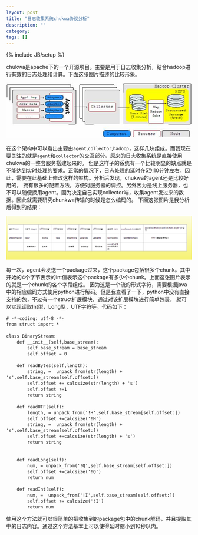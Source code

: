 ```yaml
---
layout: post
title: "日志收集系统chukwa协议分析"
description: ""
category: 
tags: []
---
```

{% include JB/setup %}

chukwa是apache下的一个开源项目。主要是用于日志收集分析，结合hadoop进行有效的日志处理和计算。下面这张图片描述的比较形象。

![chunkwa](/images/chukwa.jpg)

在这个架构中可以看出主要由`agent`,`collector`,`hadoop`，这样几块组成。而我现在要关注的就是`agent`和`collector`的交互部分。原来的日志收集系统是直接使用chukwa的一整套服务搭建起来的。
但是这样子的系统有一个比较明显的缺点就是不能达到实时处理的要求。正常的情况下，日志处理的延时在5到10分钟左右。因此，需要在此基础上修改这样的架构。分析后发现，chukwa的agent还是比较好用的，
拥有很多的配置方法，方便对服务器的调控。另外因为是线上服务器，也不可以随便换用agent。因为决定自己实现collector端，收集agent发过来的数据。因此就需要研究chunkwa传输的时候是怎么编码的。
下面这张图片是我分析后得到的结果：

![chunk](/images/chukwa.png)

每一次，agent会发送一个package过来，这个package包括很多个chunk。其中开始的4个字节表示的int值表示这个package有多少个chunk。上面这张图片表示的就是一个chunk的各个字段组成。
因为这是一个流的形式字符，需要根据java中的相应编码方式使用python进行解码。但是我查看了一下，python中没有直接支持的包，不过有一个struct扩展模块，通过对该扩展模块进行简单包装，
就可以实现读取Int型，Long型，UTF字符等。代码如下：

    # -*-coding: utf-8 -*-
    from struct import *
    
    class BinaryStream:
        def __init__(self,base_stream):
            self.base_stream = base_stream
            self.offset = 0
    
        def readBytes(self,length):
            string, =  unpack_from(str(length) + 's',self.base_stream[self.offset:])
            self.offset += calcsize(str(length) + 's')
            self.offset +=1
            return string
    
        def readUTF(self):
            length, = unpack_from('!H',self.base_stream[self.offset:])
            self.offset +=calcsize('!H')
            string, =  unpack_from(str(length) + 's',self.base_stream[self.offset:])
            self.offset +=calcsize(str(length) + 's')
            return string
    
    
        def readLong(self):
            num, = unpack_from('!Q',self.base_stream[self.offset:])
            self.offset +=calcsize('!Q')
            return num
    
        def readInt(self):
            num, =  unpack_from('!I',self.base_stream[self.offset:])
            self.offset += calcsize('!I')
            return num
     
使用这个方法就可以很简单的把收集到的package包中的chunk解码，并且提取其中的日志内容。通过这个方法基本上可以使得延时缩小到10秒以内。




